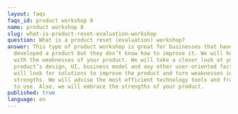```yaml
---
layout: faqs
faqs_id: product workshop 8
name: product workshop 8
slug: what-is-product-reset-evaluation-workshop
question: What is a product reset (evaluation) workshop?
answer: This type of product workshop is great for businesses that have
  developed a product but they don’t know how to improve it. We will help you
  with the weaknesses of your product. We will take a closer look at your
  product’s design, UI, business model and any other user-oriented factors. We
  will look for solutions to improve the product and turn weaknesses into
  strengths. We will advise the most efficient technology tools and frameworks
  to use. Also, we will embrace the strengths of your product.
published: true
language: en
---
```

